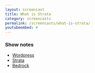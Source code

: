 ```yaml
---
layout: screencast
title: What is Strata
category: screencasts
permalink: /screencasts/what-is-strata/
youtubeembed: #
---
```


### Show notes

* [Wordpress](http://wordpress.org)
* [Strata](http://strata.francoisfaubert.com)
* [Bedrock](https://roots.io/bedrock/)
